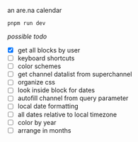 an are.na calendar

```
pnpm run dev
```

*possible todo*
- [x] get all blocks by user
- [ ] keyboard shortcuts
- [ ] color schemes
- [ ] get channel datalist from superchannel
- [ ] organize css
- [ ] look inside block for dates
- [ ] autofill channel from query parameter
- [ ] local date formatting
- [ ] all dates relative to local timezone
- [ ] color by year
- [ ] arrange in months
